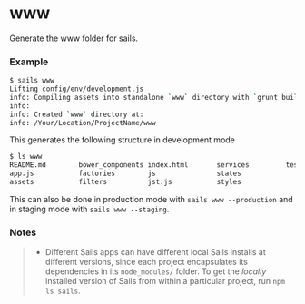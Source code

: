 # www

Generate the www folder for sails.


### Example

```sh
$ sails www
Lifting config/env/development.js
info: Compiling assets into standalone `www` directory with `grunt build`...
info:
info: Created `www` directory at:
info: /Your/Location/ProjectName/www
```

This generates the following structure in development mode

```sh
$ ls www
README.md        bower_components index.html       services         test
app.js           factories        js               states
assets           filters          jst.js           styles
```

This can also be done in production mode with `sails www --production` and in staging mode with `sails www --staging`.

### Notes
> + Different Sails apps can have different local Sails installs at different versions, since each project encapsulates its dependencies in its `node_modules/` folder.  To get the _locally_ installed version of Sails from within a particular project, run `npm ls sails`.



<docmeta name="displayName" value="sails version">
<docmeta name="pageType" value="command">
